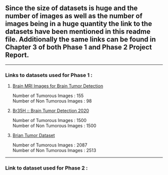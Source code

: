 ## Since the size of datasets is huge and the number of images as well as the number of images being in a huge quantity the link to the datasets have been mentioned in this readme file. Additionally the same links can be found in Chapter 3 of both Phase 1 and Phase 2 Project Report.
-------------------
### Links to datasets used for Phase 1 :
1. [Brain MRI Images for Brain Tumor Detection](https://www.kaggle.com/datasets/navoneel/brain-mri-images-for-brain-tumor-detection)

    Number of Tumorous Images : 155\
    Number of Non Tumorous Images : 98

2. [Br35H :: Brain Tumor Detection 2020](https://www.kaggle.com/datasets/ahmedhamada0/brain-tumor-detection)

    Number of Tumorous Images : 1500\
    Number of Non Tumorous Images : 1500
    
3. [Brian Tumor Dataset](https://www.kaggle.com/datasets/preetviradiya/brian-tumor-dataset)

    Number of Tumorous Images : 2087\
    Number of Non Tumorous Images : 2513
    
---------

### Link to dataset used for Phase 2 :
